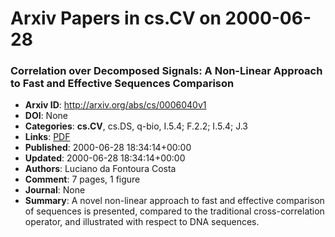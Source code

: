 # Arxiv Papers in cs.CV on 2000-06-28
### Correlation over Decomposed Signals: A Non-Linear Approach to Fast and Effective Sequences Comparison
- **Arxiv ID**: http://arxiv.org/abs/cs/0006040v1
- **DOI**: None
- **Categories**: **cs.CV**, cs.DS, q-bio, I.5.4; F.2.2; I.5.4; J.3
- **Links**: [PDF](http://arxiv.org/pdf/cs/0006040v1)
- **Published**: 2000-06-28 18:34:14+00:00
- **Updated**: 2000-06-28 18:34:14+00:00
- **Authors**: Luciano da Fontoura Costa
- **Comment**: 7 pages, 1 figure
- **Journal**: None
- **Summary**: A novel non-linear approach to fast and effective comparison of sequences is presented, compared to the traditional cross-correlation operator, and illustrated with respect to DNA sequences.



